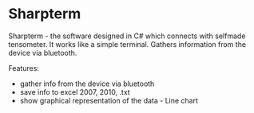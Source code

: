 # Sharpterm

Sharpterm - the software designed in C# which connects with selfmade tensometer. It works like a simple terminal. Gathers information from the device via bluetooth.

Features:
- gather info from the device via bluetooth
- save info to excel 2007, 2010, .txt
- show graphical representation of the data - Line chart

